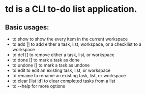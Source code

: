 # td is a CLI to-do list application.

## Basic usages:
- td show to show the every item in the current workspace
- td add [] to add either a task, list, workspace, or a checklist to a workspace
- td del [] to remove either a task, list, or workspace
- td done [] to mark a task as done
- td undone [] to mark a task as undone
- td edit to edit an existing task, list, or workspace
- td rename to rename an existing task, list, or workspace
- td clear [list id] to clear completed tasks from a list
- td --help for more options
